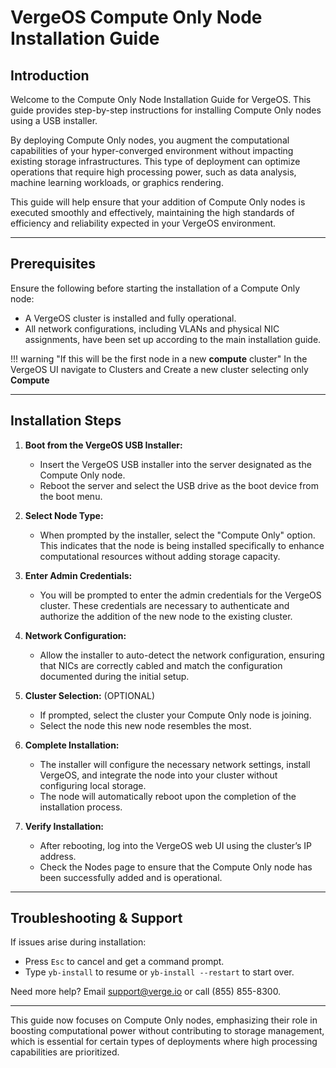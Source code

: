 # VergeOS Compute Only Node Installation Guide

## Introduction

Welcome to the Compute Only Node Installation Guide for VergeOS. This guide provides step-by-step instructions for installing Compute Only nodes using a USB installer. 

By deploying Compute Only nodes, you augment the computational capabilities of your hyper-converged environment without impacting existing storage infrastructures. This type of deployment can optimize operations that require high processing power, such as data analysis, machine learning workloads, or graphics rendering.

This guide will help ensure that your addition of Compute Only nodes is executed smoothly and effectively, maintaining the high standards of efficiency and reliability expected in your VergeOS environment.

---

## Prerequisites

Ensure the following before starting the installation of a Compute Only node:

* A VergeOS cluster is installed and fully operational.
* All network configurations, including VLANs and physical NIC assignments, have been set up according to the main installation guide.

!!! warning "If this will be the first node in a new **compute** cluster"
    In the VergeOS UI navigate to Clusters and Create a new cluster selecting only **Compute**

---

## Installation Steps

1. **Boot from the VergeOS USB Installer:**
   - Insert the VergeOS USB installer into the server designated as the Compute Only node.
   - Reboot the server and select the USB drive as the boot device from the boot menu.

2. **Select Node Type:**
   - When prompted by the installer, select the "Compute Only" option. This indicates that the node is being installed specifically to enhance computational resources without adding storage capacity.

3. **Enter Admin Credentials:**
   - You will be prompted to enter the admin credentials for the VergeOS cluster. These credentials are necessary to authenticate and authorize the addition of the new node to the existing cluster.

4. **Network Configuration:**
   - Allow the installer to auto-detect the network configuration, ensuring that NICs are correctly cabled and match the configuration documented during the initial setup.

5. **Cluster Selection:** (OPTIONAL)
   - If prompted, select the cluster your Compute Only node is joining.
   - Select the node this new node resembles the most.

6. **Complete Installation:**
   - The installer will configure the necessary network settings, install VergeOS, and integrate the node into your cluster without configuring local storage.
   - The node will automatically reboot upon the completion of the installation process.

7. **Verify Installation:**
   - After rebooting, log into the VergeOS web UI using the cluster’s IP address.
   - Check the Nodes page to ensure that the Compute Only node has been successfully added and is operational.

---

## Troubleshooting & Support

If issues arise during installation:
- Press `Esc` to cancel and get a command prompt.
- Type `yb-install` to resume or `yb-install --restart` to start over.

Need more help? Email [support@verge.io](mailto:support@verge.io) or call (855) 855-8300.

---

This guide now focuses on Compute Only nodes, emphasizing their role in boosting computational power without contributing to storage management, which is essential for certain types of deployments where high processing capabilities are prioritized.